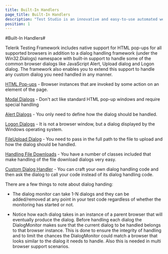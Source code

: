 ```yaml
---
title: Built-In Handlers
page_title: Built-In Handlers
description: "Test Studio is an innovative and easy-to-use automated web, WPF and load testing solution. Test Studio tests support essential technologies like ASP.NET AJAX, Silverlight, PHP and MVC. HTML5, Testing framework, functional testing, performance testing, load testing, exploratory testing, manual testing."
position: 1
---
```

#Built-In Handlers#

Telerik Testing Framework includes native support for HTML pop-ups for all supported browsers in addition to a dialog handling framework (under the Win32.Dialogs) namespace with built-in support to handle some of the common browser dialogs like JavaScript Alert, Upload dialog and Logon dialog. The framework also enables you to extend this support to handle any custom dialog you need handled in any manner.


<a href="/code-in-test/advanced-topics-wtc/html-popups-and-dialogs-wtc/html-popups" target="_blank">HTML Pop-ups</a> -  Browser instances that are invoked by some action on an element of the page.
 
<a href="/code-in-test/advanced-topics-wtc/html-popups-and-dialogs-wtc/modal-dialogs" target="_blank">Modal Dialogs</a> - Don't act like standard HTML pop-up windows and require special handling
 
<a href="/code-in-test/advanced-topics-wtc/html-popups-and-dialogs-wtc/JavaScript-dialogs" target="_blank">Alert Dialogs</a> -  You only need to define how the dialog should be handled.
 
<a href="/code-in-test/advanced-topics-wtc/html-popups-and-dialogs-wtc/win32-dialogs" target="_blank">Logon Dialogs</a> - It is not a browser window, but a dialog displayed by the Windows operating system.
 
<a href="/code-in-test/advanced-topics-wtc/html-popups-and-dialogs-wtc/file-upload-dialog" target="_blank">FileUpload Dialog</a> - You need to pass in the full path to the file to upload and how the dialog should be handled.
 
<a href="/code-in-test/advanced-topics-wtc/html-popups-and-dialogs-wtc/file-download-dialog" target="_blank">Handling File Downloads</a> - You have a number of classes included that make handling of the file download dialogs very easy.
 
<a href="/code-in-test/advanced-topics-wtc/html-popups-and-dialogs-wtc/custom-dialogs" target="_blank">Custom Dialog Handler</a> - You can craft your own dialog handling code and then ask the dialog to call your code instead of its dialog handling code.

There are a few things to note about dialog handing:

* The dialog monitor can take 1-N dialogs and they can be added/removed at any point in your test code regardless of whether the monitoring has started or not.

* Notice how each dialog takes in an instance of a parent browser that will eventually produce the dialog. Before handling each dialog the DialogMonitor makes sure that the current dialog to be handled belongs to that browser instance. This is done to ensure the integrity of handling and to limit the chances the DialogMonitor could match a browser that looks similar to the dialog it needs to handle. Also this is needed in multi browser support scenarios.